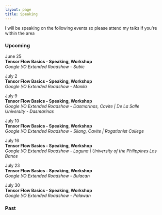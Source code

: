 ```yaml
---
layout: page
title: Speaking
---
```


<p>I will be speaking on the following events so please attend my talks if you're within the area</p>


### Upcoming ###

June 25  
**Tensor Flow Basics - Speaking, Workshop**  
*Google I/O Extended Roadshow - Subic*

July 2  
**Tensor Flow Basics - Speaking, Workshop**  
*Google I/O Extended Roadshow - Manila*

July 9  
**Tensor Flow Basics - Speaking, Workshop**  
*Google I/O Extended Roadshow - Dasmarinas, Cavite | De La Salle University - Dasmarinas*

July 10  
**Tensor Flow Basics - Speaking, Workshop**  
*Google I/O Extended Roadshow - Silang, Cavite | Rogationist College*

July 16  
**Tensor Flow Basics - Speaking, Workshop**  
*Google I/O Extended Roadshow - Laguna | University of the Philippines Los Banos*

July 23  
**Tensor Flow Basics - Speaking, Workshop**  
*Google I/O Extended Roadshow - Bulacan*

July 30  
**Tensor Flow Basics - Speaking, Workshop**  
*Google I/O Extended Roadshow - Palawan*


### Past ###